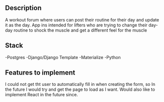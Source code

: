 
## Description
A workout forum where users can post their routine for their day and update it as the day. App ins intended for lifters who are trying to change their day-day routine to shock the muscle and get a different feel for the muscle

## Stack
-Postgres
-Django/Django Template
-Materialize
-Python


## Features to implement
I could not get tht user to automatically fill in when creating the form, so In the future I would try and get the page to load as I want. Would also like to implement React in the future since. 


